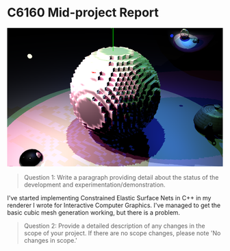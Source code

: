 # C6160 Mid-project Report

![](2023-04-03-03-15-59.png)

> Question 1: Write a paragraph providing detail about the status of the development and experimentation/demonstration.

I've started implementing Constrained Elastic Surface Nets in C++ in my renderer I wrote for Interactive Computer Graphics. I've managed to get the basic cubic mesh generation working, but there is a problem.

> Question 2: Provide a detailed description of any changes in the scope of your project. If there are no scope changes, please note 'No changes in scope.'